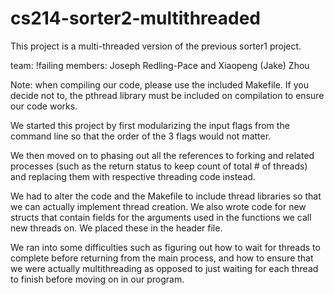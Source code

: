 # cs214-sorter2-multithreaded
This project is a multi-threaded version of the previous sorter1 project.

team: !failing members: Joseph Redling-Pace and Xiaopeng (Jake) Zhou

Note: when compiling our code, please use the included Makefile. If you decide not to, the pthread library must be included on compilation to ensure our code works.

We started this project by first modularizing the input flags from the command line so that the order of the 3 flags would not matter.

We then moved on to phasing out all the references to forking and related processes (such as the return status to keep count of total # of threads) and replacing them with respective threading code instead.

We had to alter the code and the Makefile to include thread libraries so that we can actually implement thread creation. We also wrote code for new structs that contain fields for the arguments used in the functions we call new threads on. We placed these in the header file.

We ran into some difficulties such as figuring out how to wait for threads to complete before returning from the main process, and how to ensure that we were actually multithreading as opposed to just waiting for each thread to finish before moving on in our program.
